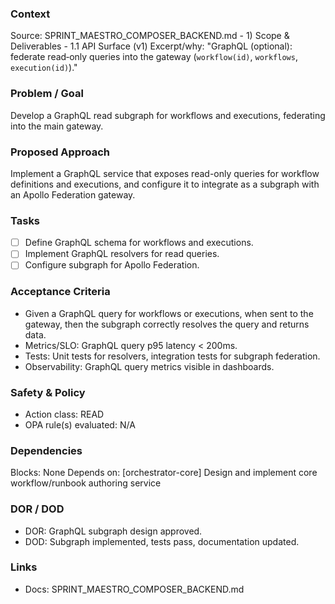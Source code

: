 ### Context

Source: SPRINT_MAESTRO_COMPOSER_BACKEND.md - 1) Scope & Deliverables - 1.1 API Surface (v1)
Excerpt/why: "GraphQL (optional): federate read‑only queries into the gateway (`workflow(id)`, `workflows`, `execution(id)`)."

### Problem / Goal

Develop a GraphQL read subgraph for workflows and executions, federating into the main gateway.

### Proposed Approach

Implement a GraphQL service that exposes read-only queries for workflow definitions and executions, and configure it to integrate as a subgraph with an Apollo Federation gateway.

### Tasks

- [ ] Define GraphQL schema for workflows and executions.
- [ ] Implement GraphQL resolvers for read queries.
- [ ] Configure subgraph for Apollo Federation.

### Acceptance Criteria

- Given a GraphQL query for workflows or executions, when sent to the gateway, then the subgraph correctly resolves the query and returns data.
- Metrics/SLO: GraphQL query p95 latency < 200ms.
- Tests: Unit tests for resolvers, integration tests for subgraph federation.
- Observability: GraphQL query metrics visible in dashboards.

### Safety & Policy

- Action class: READ
- OPA rule(s) evaluated: N/A

### Dependencies

Blocks: None
Depends on: [orchestrator-core] Design and implement core workflow/runbook authoring service

### DOR / DOD

- DOR: GraphQL subgraph design approved.
- DOD: Subgraph implemented, tests pass, documentation updated.

### Links

- Docs: SPRINT_MAESTRO_COMPOSER_BACKEND.md

